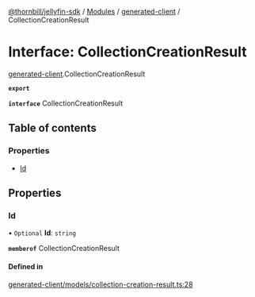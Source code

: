 [@thornbill/jellyfin-sdk](../README.md) / [Modules](../modules.md) / [generated-client](../modules/generated_client.md) / CollectionCreationResult

# Interface: CollectionCreationResult

[generated-client](../modules/generated_client.md).CollectionCreationResult

**`export`**

**`interface`** CollectionCreationResult

## Table of contents

### Properties

- [Id](generated_client.CollectionCreationResult.md#id)

## Properties

### Id

• `Optional` **Id**: `string`

**`memberof`** CollectionCreationResult

#### Defined in

[generated-client/models/collection-creation-result.ts:28](https://github.com/thornbill/jellyfin-sdk-typescript/blob/21a118e/src/generated-client/models/collection-creation-result.ts#L28)
